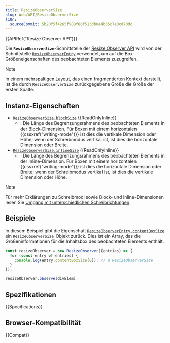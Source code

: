 ```yaml
---
title: ResizeObserverSize
slug: Web/API/ResizeObserverSize
l10n:
  sourceCommit: 5b20f5f4265f988f80f513db0e4b35c7e0cd70dc
---
```


{{APIRef("Resize Observer API")}}

Die **`ResizeObserverSize`**-Schnittstelle der [Resize Observer API](/de/docs/Web/API/Resize_Observer_API) wird von der Schnittstelle [`ResizeObserverEntry`](/de/docs/Web/API/ResizeObserverEntry) verwendet, um auf die Box-Größeneigenschaften des beobachteten Elements zuzugreifen.

> [!NOTE]
> In einem [mehrspaltigen Layout](/de/docs/Web/CSS/CSS_multicol_layout), das einen fragmentierten Kontext darstellt, ist die durch `ResizeObserverSize` zurückgegebene Größe die Größe der ersten Spalte.

## Instanz-Eigenschaften

- [`ResizeObserverSize.blockSize`](/de/docs/Web/API/ResizeObserverSize/blockSize) {{ReadOnlyInline}}
  - : Die Länge des Begrenzungsrahmens des beobachteten Elements in der Block-Dimension. Für Boxen mit einem horizontalen {{cssxref("writing-mode")}} ist dies die vertikale Dimension oder Höhe; wenn der Schreibmodus vertikal ist, ist dies die horizontale Dimension oder Breite.
- [`ResizeObserverSize.inlineSize`](/de/docs/Web/API/ResizeObserverSize/inlineSize) {{ReadOnlyInline}}
  - : Die Länge des Begrenzungsrahmens des beobachteten Elements in der Inline-Dimension. Für Boxen mit einem horizontalen {{cssxref("writing-mode")}} ist dies die horizontale Dimension oder Breite; wenn der Schreibmodus vertikal ist, ist dies die vertikale Dimension oder Höhe.

> [!NOTE]
> Für mehr Erklärungen zu Schreibmodi sowie Block- und Inline-Dimensionen lesen Sie [Umgang mit unterschiedlichen Schreibrichtungen](/de/docs/Learn_web_development/Core/Styling_basics/Handling_different_text_directions).

## Beispiele

In diesem Beispiel gibt die Eigenschaft [`ResizeObserverEntry.contentBoxSize`](/de/docs/Web/API/ResizeObserverEntry/contentBoxSize) ein `ResizeObserverSize`-Objekt zurück. Dies ist ein Array, das die Größeninformationen für die Inhaltsbox des beobachteten Elements enthält.

```js
const resizeObserver = new ResizeObserver((entries) => {
  for (const entry of entries) {
    console.log(entry.contentBoxSize[0]); // a ResizeObserverSize
  }
});

resizeObserver.observe(divElem);
```

## Spezifikationen

{{Specifications}}

## Browser-Kompatibilität

{{Compat}}
